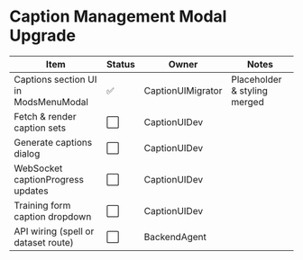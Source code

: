# Caption Management Modal Upgrade

| Item | Status | Owner | Notes |
|------|--------|-------|-------|
| Captions section UI in ModsMenuModal | ✅ | CaptionUIMigrator | Placeholder & styling merged |
| Fetch & render caption sets | ⬜ | CaptionUIDev |  |
| Generate captions dialog | ⬜ | CaptionUIDev |  |
| WebSocket captionProgress updates | ⬜ | CaptionUIDev |  |
| Training form caption dropdown | ⬜ | CaptionUIDev |  |
| API wiring (spell or dataset route) | ⬜ | BackendAgent |  |
